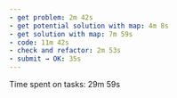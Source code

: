 ```yaml
---
- get problem: 2m 42s
- get potential solution with map: 4m 8s
- get solution with map: 7m 59s
- code: 11m 42s
- check and refactor: 2m 53s
- submit → OK: 35s
---
```

Time spent on tasks: 29m 59s
